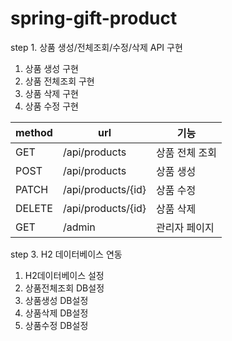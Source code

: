 # spring-gift-product

step 1. 상품 생성/전체조회/수정/삭제 API 구현

1. 상품 생성 구현
2. 상품 전체조회 구현
3. 상품 삭제 구현
4. 상품 수정 구현

| method | url                | 기능       |
|--------|--------------------|----------|
| GET    | /api/products      | 상품 전체 조회 |
| POST   | /api/products      | 상품 생성    |
| PATCH  | /api/products/{id} | 상품 수정    |
| DELETE | /api/products/{id} | 상품 삭제    |
| GET    | /admin             | 관리자 페이지  |

step 3. H2 데이터베이스 연동

1. H2데이터베이스 설정
2. 상품전체조회 DB설정
3. 상품생성 DB설정
4. 상품삭제 DB설정
5. 상품수정 DB설정